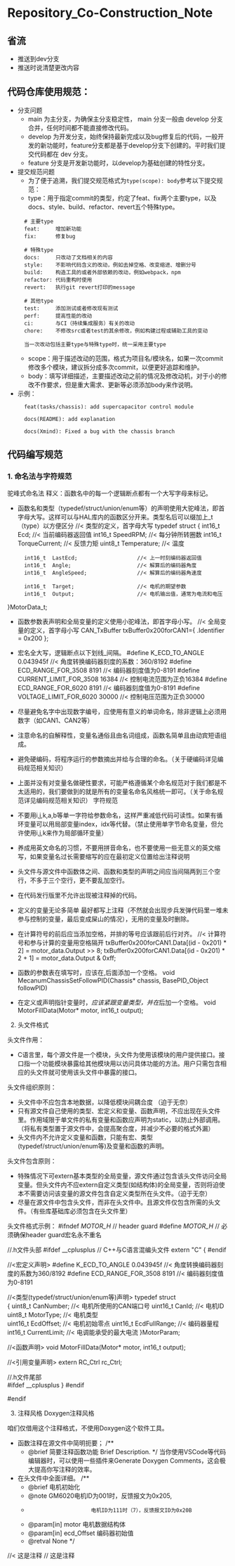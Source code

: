 # Repository_Co-Construction_Note

## 省流

- 推送到dev分支
- 推送时说清楚更改内容

## 代码仓库使用规范：

- 分支问题
  - main 为主分支，为确保主分支稳定性， main 分支一般由 develop 分支合并，任何时间都不能直接修改代码。
  - develop 为开发分支，始终保持最新完成以及bug修复后的代码，一般开发的新功能时，feature分支都是基于develop分支下创建的。平时我们提交代码都在 dev 分支。
  - feature 分支是开发新功能时，以develop为基础创建的特性分支。
- 提交规范问题
  - 为了便于追溯，我们提交规范格式为```type(scope): body```参考以下提交规范：
  - type：用于指定commit的类型，约定了feat、fix两个主要type，以及docs、style、build、refactor、revert五个特殊type。
  ```
    # 主要type
    feat:     增加新功能
    fix:      修复bug
    
    # 特殊type
    docs:     只改动了文档相关的内容
    style:    不影响代码含义的改动，例如去掉空格、改变缩进、增删分号
    build:    构造工具的或者外部依赖的改动，例如webpack，npm
    refactor: 代码重构时使用
    revert:   执行git revert打印的message
    
    # 其他type
    test:     添加测试或者修改现有测试
    perf:     提高性能的改动
    ci:       与CI（持续集成服务）有关的改动
    chore:    不修改src或者test的其余修改，例如构建过程或辅助工具的变动
    
    当一次改动包括主要type与特殊type时，统一采用主要type
  ```
    - scope：用于描述改动的范围，格式为项目名/模块名，如果一次commit修改多个模块，建议拆分成多次commit，以便更好追踪和维护。
    - body：填写详细描述，主要描述改动之前的情况及修改动机，对于小的修改不作要求，但是重大需求、更新等必须添加body来作说明。
- 示例：
  ```
    feat(tasks/chassis): add supercapacitor control module
  ```
  ```
    docs(README): add explanation
  ```
  ```
    docs(Xmind): Fixed a bug with the chassis branch
  ```

## 代码编写规范

### 1. 命名法与字符规范
驼峰式命名法
 释义：函数名中的每一个逻辑断点都有一个大写字母来标记。

- 函数名和类型（typedef/struct/union/enum等）的声明使用大驼峰法，即首字母大写。这样可以与HAL库内的函数区分开来。类型名后可以缀加上_t（type）以方便区分
//< 类型的定义，首字母大写
typedef struct
{
        int16_t  Ecd;                       //< 当前编码器返回值
        int16_t  SpeedRPM;                  //< 每分钟所转圈数
        int16_t  TorqueCurrent;             //< 反馈力矩
        uint8_t  Temperature;               //< 温度
        
        int16_t  LastEcd;                   //< 上一时刻编码器返回值                        
        int16_t  Angle;                     //< 解算后的编码器角度
        int16_t  AngleSpeed;                //< 解算后的编码器角速度        

        int16_t  Target;                    //< 电机的期望参数
        int16_t  Output;                    //< 电机输出值，通常为电流和电压        
}MotorData_t;

- 函数参数表声明和全局变量的定义使用小驼峰法，即首字母小写。
//< 全局变量的定义，首字母小写
CAN_TxBuffer txBuffer0x200forCAN1={
        .Identifier = 0x200
};

- 宏名全大写，逻辑断点以下划线_间隔。
#define K_ECD_TO_ANGLE 0.043945f       //< 角度转换编码器刻度的系数：360/8192
#define ECD_RANGE_FOR_3508 8191        //< 编码器刻度值为0-8191
#define CURRENT_LIMIT_FOR_3508 16384   //< 控制电流范围为正负16384
#define ECD_RANGE_FOR_6020 8191        //< 编码器刻度值为0-8191
#define VOLTAGE_LIMIT_FOR_6020 30000   //< 控制电压范围为正负30000
- 尽量避免名字中出现数字编号，应使用有意义的单词命名，除非逻辑上必须用数字（如CAN1、CAN2等）
- 注意命名的自解释性，变量名通俗且由名词组成，函数名简单且由动宾短语组成。
- 避免硬编码，将程序运行的参数摘出并给与合理的命名。（关于硬编码详见编码规范相关知识）
- 上面并没有对变量名做硬性要求，可能严格遵循某个命名规范对于我们都是不太适用的，我们要做到的就是所有的变量名命名风格统一即可。（关于命名规范详见编码规范相关知识）
字符规范

- 不要用i,j,k,a,b等单一字符给参数命名，这样严重减低代码可读性。如果有循环变量可以用局部变量index，idx等代替。（禁止使用单字节命名变量，但允许使用i,j,k来作为局部循环变量）
- 养成用英文命名的习惯，不要用拼音命名，也不要使用一些无意义的英文缩写，如果变量名过长需要缩写的应在最初定义位置给出注释说明
- 头文件与源文件中函数体之间、函数和类型的声明之间应当间隔两到三个空行，不多于三个空行，更不要乱加空行。
- 在代码发行版里不允许出现被注释掉的代码。
- 定义的变量无论多简单 最好都写上注释（不然就会出现步兵发弹代码里一堆未参与控制的变量，最后变成屎山的情况），无用的变量及时删除。
- 在计算符号的前后应当添加空格，并排的等号应该跟前后行对齐。
//< 计算符号和参与计算的变量用空格隔开
txBuffer0x200forCAN1.Data[(id - 0x201) * 2]     =  motor_data.Output >> 8;
txBuffer0x200forCAN1.Data[(id - 0x201) * 2 + 1] =  motor_data.Output &  0xff;

- 函数的参数表在填写时，应该在,后面添加一个空格。
void MecanumChassisSetFollowPID(Chassis* chassis, BasePID_Object followPID)

- 在定义或声明指针变量时，*应该紧跟变量类型，并在*后加一个空格。
void MotorFillData(Motor* motor, int16_t output);

2. 头文件格式

头文件作用：
- C语言里，每个源文件是一个模块，头文件为使用该模块的用户提供接口。接口指一个功能模块暴露给其他模块用以访问具体功能的方法。用户只需包含相应的头文件就可使用该头文件中暴露的接口。

头文件组织原则：
- 头文件中不应包含本地数据，以降低模块间耦合度 （迫于无奈）
- 只有源文件自己使用的类型、宏定义和变量、函数声明，不应出现在头文件里。作用域限于单文件的私有变量和函数应声明为static，以防止外部调用。（将私有类型置于源文件中，会提高聚合度，并减少不必要的格式外漏）
- 头文件内不允许定义变量和函数，只能有宏、类型(typedef/struct/union/enum等)及变量和函数的声明。

头文件包含原则：
- 特殊情况下可extern基本类型的全局变量，源文件通过包含该头文件访问全局变量。但头文件内不应extern自定义类型(如结构体)的全局变量，否则将迫使本不需要访问该变量的源文件包含自定义类型所在头文件。（迫于无奈）
- 尽量在源文件中包含头文件，而非在头文件中。且源文件仅包含所需的头文件。（有些库基础库必须包含在头文件里）

头文件格式示例：
#ifndef  _MOTOR_H_      // header guard
#define  _MOTOR_H_      // 必须确保header guard宏名永不重名

//.h文件头部
#ifdef  __cplusplus     // C++与C语言混编头文件
extern "C" {
#endif

//<宏定义声明>
#define K_ECD_TO_ANGLE 0.043945f                    //< 角度转换编码器刻度的系数为360/8192
#define ECD_RANGE_FOR_3508 8191                     //< 编码器刻度值为0-8191
 
//<类型(typedef/struct/union/enum等)声明>
typedef struct                                                                                                                 
{
        uint8_t  CanNumber;                         //< 电机所使用的CAN端口号
        uint16_t CanId;                             //< 电机ID        
        uint8_t  MotorType;                         //< 电机类型        
        uint16_t EcdOffset;                         //< 电机初始零点
        uint16_t EcdFullRange;                      //< 编码器量程
        int16_t  CurrentLimit;                      //< 电调能承受的最大电流
}MotorParam;
 
//<函数声明>
void MotorFillData(Motor* motor, int16_t output);
    
//<引用变量声明>
extern RC_Ctrl rc_Ctrl;
    
//.h文件尾部    
#ifdef  __cplusplus
}
#endif

#endif

3. 注释风格
Doxygen注释风格

咱们仅借用这个注释格式，不使用Doxygen这个软件工具。

- 函数注释在源文件中简明扼要；
/** 
  * @brief 简要注释函数功能 Brief Description. 
  */
当你使用VSCode等代码编辑器时，可以使用一些插件来Generate Doxygen Comments，这会极大提高你写注释的效率。
- 在头文件中全面详细。
/**
  * @brief          电机初始化
  * @note            GM6020电机ID为001时，反馈报文为0x205,
  *                         电机ID为111时（7），反馈报文ID为0x20B
  * @param[in]  motor        电机数据结构体
  * @param[in]  ecd_Offset   编码器初始值
  * @retval     None
  */

//< 这是注释
// 这是注释


